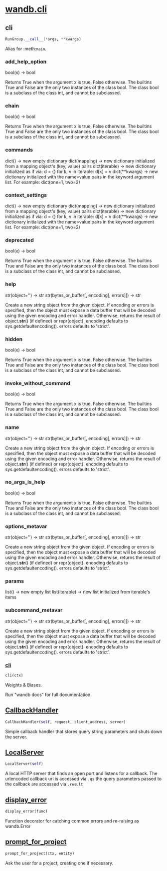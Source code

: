 
# [wandb.cli](https://github.com/wandb/client/blob/feature/docs/wandb/cli.py#L0)


## cli
```python
RunGroup.__call__(*args, **kwargs)
```
Alias for :meth:`main`.

### add_help_option
bool(x) -> bool

Returns True when the argument x is true, False otherwise.
The builtins True and False are the only two instances of the class bool.
The class bool is a subclass of the class int, and cannot be subclassed.

### chain
bool(x) -> bool

Returns True when the argument x is true, False otherwise.
The builtins True and False are the only two instances of the class bool.
The class bool is a subclass of the class int, and cannot be subclassed.

### commands
dict() -> new empty dictionary
dict(mapping) -> new dictionary initialized from a mapping object's
(key, value) pairs
dict(iterable) -> new dictionary initialized as if via:
d = {}
for k, v in iterable:
d[k] = v
dict(**kwargs) -> new dictionary initialized with the name=value pairs
in the keyword argument list.  For example:  dict(one=1, two=2)

### context_settings
dict() -> new empty dictionary
dict(mapping) -> new dictionary initialized from a mapping object's
(key, value) pairs
dict(iterable) -> new dictionary initialized as if via:
d = {}
for k, v in iterable:
d[k] = v
dict(**kwargs) -> new dictionary initialized with the name=value pairs
in the keyword argument list.  For example:  dict(one=1, two=2)

### deprecated
bool(x) -> bool

Returns True when the argument x is true, False otherwise.
The builtins True and False are the only two instances of the class bool.
The class bool is a subclass of the class int, and cannot be subclassed.

### help
str(object='') -> str
str(bytes_or_buffer[, encoding[, errors]]) -> str

Create a new string object from the given object. If encoding or
errors is specified, then the object must expose a data buffer
that will be decoded using the given encoding and error handler.
Otherwise, returns the result of object.__str__() (if defined)
or repr(object).
encoding defaults to sys.getdefaultencoding().
errors defaults to 'strict'.

### hidden
bool(x) -> bool

Returns True when the argument x is true, False otherwise.
The builtins True and False are the only two instances of the class bool.
The class bool is a subclass of the class int, and cannot be subclassed.

### invoke_without_command
bool(x) -> bool

Returns True when the argument x is true, False otherwise.
The builtins True and False are the only two instances of the class bool.
The class bool is a subclass of the class int, and cannot be subclassed.

### name
str(object='') -> str
str(bytes_or_buffer[, encoding[, errors]]) -> str

Create a new string object from the given object. If encoding or
errors is specified, then the object must expose a data buffer
that will be decoded using the given encoding and error handler.
Otherwise, returns the result of object.__str__() (if defined)
or repr(object).
encoding defaults to sys.getdefaultencoding().
errors defaults to 'strict'.

### no_args_is_help
bool(x) -> bool

Returns True when the argument x is true, False otherwise.
The builtins True and False are the only two instances of the class bool.
The class bool is a subclass of the class int, and cannot be subclassed.

### options_metavar
str(object='') -> str
str(bytes_or_buffer[, encoding[, errors]]) -> str

Create a new string object from the given object. If encoding or
errors is specified, then the object must expose a data buffer
that will be decoded using the given encoding and error handler.
Otherwise, returns the result of object.__str__() (if defined)
or repr(object).
encoding defaults to sys.getdefaultencoding().
errors defaults to 'strict'.

### params
list() -> new empty list
list(iterable) -> new list initialized from iterable's items

### subcommand_metavar
str(object='') -> str
str(bytes_or_buffer[, encoding[, errors]]) -> str

Create a new string object from the given object. If encoding or
errors is specified, then the object must expose a data buffer
that will be decoded using the given encoding and error handler.
Otherwise, returns the result of object.__str__() (if defined)
or repr(object).
encoding defaults to sys.getdefaultencoding().
errors defaults to 'strict'.

### [cli](https://github.com/wandb/client/blob/feature/docs//Users/lukas/.pyenv/versions/wandb-3.6/lib/python3.6/site-packages/click/decorators.py#L224)
```python
cli(ctx)
```
Weights & Biases.

Run "wandb docs" for full documentation.


## [CallbackHandler](https://github.com/wandb/client/blob/feature/docs/wandb/cli.py#L74)
```python
CallbackHandler(self, request, client_address, server)
```
Simple callback handler that stores query string parameters and
shuts down the server.


## [LocalServer](https://github.com/wandb/client/blob/feature/docs/wandb/cli.py#L91)
```python
LocalServer(self)
```
A local HTTP server that finds an open port and listens for a callback.
The urlencoded callback url is accessed via `.qs` the query parameters passed
to the callback are accessed via `.result`


## [display_error](https://github.com/wandb/client/blob/feature/docs/wandb/cli.py#L146)
```python
display_error(func)
```
Function decorator for catching common errors and re-raising as wandb.Error

## [prompt_for_project](https://github.com/wandb/client/blob/feature/docs/wandb/cli.py#L163)
```python
prompt_for_project(ctx, entity)
```
Ask the user for a project, creating one if necessary.

